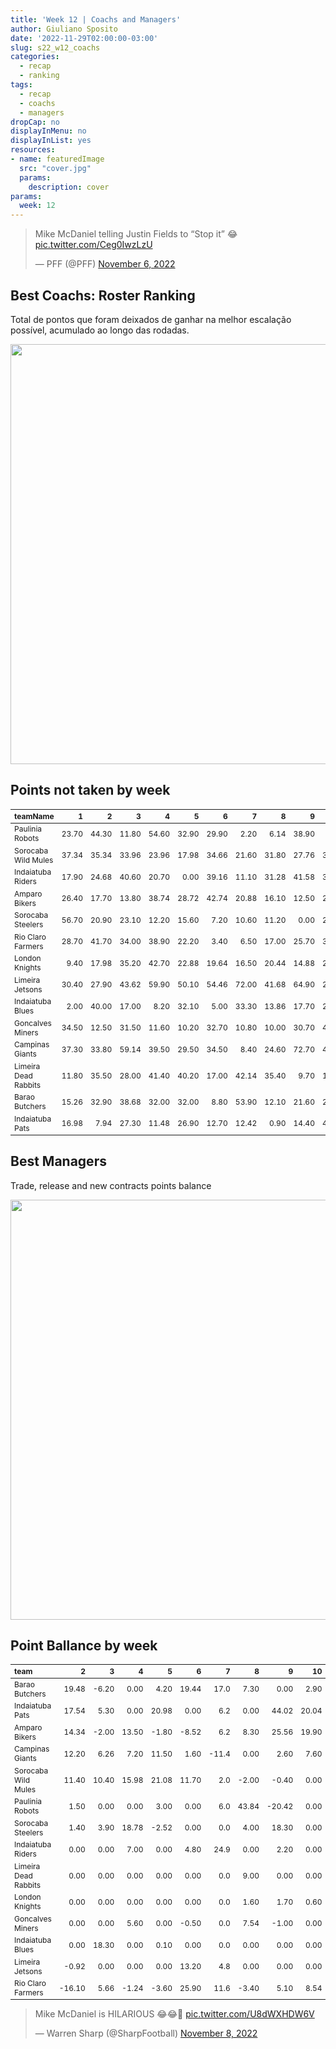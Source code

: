 ```yaml
---
title: 'Week 12 | Coachs and Managers'
author: Giuliano Sposito
date: '2022-11-29T02:00:00-03:00'
slug: s22_w12_coachs
categories:
  - recap
  - ranking
tags:
  - recap
  - coachs
  - managers
dropCap: no
displayInMenu: no
displayInList: yes
resources:
- name: featuredImage
  src: "cover.jpg"
  params:
    description: cover
params:
  week: 12
---
```

<script src="{{< blogdown/postref >}}index_files/kePrint/kePrint.js"></script>
<link href="{{< blogdown/postref >}}index_files/lightable/lightable.css" rel="stylesheet" />
<script src="{{< blogdown/postref >}}index_files/kePrint/kePrint.js"></script>
<link href="{{< blogdown/postref >}}index_files/lightable/lightable.css" rel="stylesheet" />

<!--more-->



<blockquote class="twitter-tweet"><p lang="en" dir="ltr">Mike McDaniel telling Justin Fields to “Stop it” 😂 <a href="https://t.co/Ceg0IwzLzU">pic.twitter.com/Ceg0IwzLzU</a></p>&mdash; PFF (@PFF) <a href="https://twitter.com/PFF/status/1589356354149683200?ref_src=twsrc%5Etfw">November 6, 2022</a></blockquote> <script async src="https://platform.twitter.com/widgets.js" charset="utf-8"></script>

## Best Coachs: Roster Ranking

Total de pontos que foram deixados de ganhar na melhor escalação possível, acumulado ao longo das rodadas.

<img src="{{< blogdown/postref >}}index_files/figure-html/bestCoachChart-1.png" width="672" />

## Points not taken by week

<table class="table" style="font-size: 12px; margin-left: auto; margin-right: auto;">
 <thead>
  <tr>
   <th style="text-align:left;"> teamName </th>
   <th style="text-align:right;"> 1 </th>
   <th style="text-align:right;"> 2 </th>
   <th style="text-align:right;"> 3 </th>
   <th style="text-align:right;"> 4 </th>
   <th style="text-align:right;"> 5 </th>
   <th style="text-align:right;"> 6 </th>
   <th style="text-align:right;"> 7 </th>
   <th style="text-align:right;"> 8 </th>
   <th style="text-align:right;"> 9 </th>
   <th style="text-align:right;"> 10 </th>
   <th style="text-align:right;"> 11 </th>
   <th style="text-align:right;"> 12 </th>
  </tr>
 </thead>
<tbody>
  <tr>
   <td style="text-align:left;"> Paulinia Robots </td>
   <td style="text-align:right;"> 23.70 </td>
   <td style="text-align:right;"> 44.30 </td>
   <td style="text-align:right;"> 11.80 </td>
   <td style="text-align:right;"> 54.60 </td>
   <td style="text-align:right;"> 32.90 </td>
   <td style="text-align:right;"> 29.90 </td>
   <td style="text-align:right;"> 2.20 </td>
   <td style="text-align:right;"> 6.14 </td>
   <td style="text-align:right;"> 38.90 </td>
   <td style="text-align:right;"> 4.70 </td>
   <td style="text-align:right;"> 39.90 </td>
   <td style="text-align:right;"> 37.50 </td>
  </tr>
  <tr>
   <td style="text-align:left;"> Sorocaba Wild Mules </td>
   <td style="text-align:right;"> 37.34 </td>
   <td style="text-align:right;"> 35.34 </td>
   <td style="text-align:right;"> 33.96 </td>
   <td style="text-align:right;"> 23.96 </td>
   <td style="text-align:right;"> 17.98 </td>
   <td style="text-align:right;"> 34.66 </td>
   <td style="text-align:right;"> 21.60 </td>
   <td style="text-align:right;"> 31.80 </td>
   <td style="text-align:right;"> 27.76 </td>
   <td style="text-align:right;"> 34.20 </td>
   <td style="text-align:right;"> 18.20 </td>
   <td style="text-align:right;"> 17.40 </td>
  </tr>
  <tr>
   <td style="text-align:left;"> Indaiatuba Riders </td>
   <td style="text-align:right;"> 17.90 </td>
   <td style="text-align:right;"> 24.68 </td>
   <td style="text-align:right;"> 40.60 </td>
   <td style="text-align:right;"> 20.70 </td>
   <td style="text-align:right;"> 0.00 </td>
   <td style="text-align:right;"> 39.16 </td>
   <td style="text-align:right;"> 11.10 </td>
   <td style="text-align:right;"> 31.28 </td>
   <td style="text-align:right;"> 41.58 </td>
   <td style="text-align:right;"> 34.90 </td>
   <td style="text-align:right;"> 30.66 </td>
   <td style="text-align:right;"> 13.20 </td>
  </tr>
  <tr>
   <td style="text-align:left;"> Amparo Bikers </td>
   <td style="text-align:right;"> 26.40 </td>
   <td style="text-align:right;"> 17.70 </td>
   <td style="text-align:right;"> 13.80 </td>
   <td style="text-align:right;"> 38.74 </td>
   <td style="text-align:right;"> 28.72 </td>
   <td style="text-align:right;"> 42.74 </td>
   <td style="text-align:right;"> 20.88 </td>
   <td style="text-align:right;"> 16.10 </td>
   <td style="text-align:right;"> 12.50 </td>
   <td style="text-align:right;"> 22.70 </td>
   <td style="text-align:right;"> 62.32 </td>
   <td style="text-align:right;"> 17.50 </td>
  </tr>
  <tr>
   <td style="text-align:left;"> Sorocaba Steelers </td>
   <td style="text-align:right;"> 56.70 </td>
   <td style="text-align:right;"> 20.90 </td>
   <td style="text-align:right;"> 23.10 </td>
   <td style="text-align:right;"> 12.20 </td>
   <td style="text-align:right;"> 15.60 </td>
   <td style="text-align:right;"> 7.20 </td>
   <td style="text-align:right;"> 10.60 </td>
   <td style="text-align:right;"> 11.20 </td>
   <td style="text-align:right;"> 0.00 </td>
   <td style="text-align:right;"> 27.20 </td>
   <td style="text-align:right;"> 43.70 </td>
   <td style="text-align:right;"> 15.60 </td>
  </tr>
  <tr>
   <td style="text-align:left;"> Rio Claro Farmers </td>
   <td style="text-align:right;"> 28.70 </td>
   <td style="text-align:right;"> 41.70 </td>
   <td style="text-align:right;"> 34.00 </td>
   <td style="text-align:right;"> 38.90 </td>
   <td style="text-align:right;"> 22.20 </td>
   <td style="text-align:right;"> 3.40 </td>
   <td style="text-align:right;"> 6.50 </td>
   <td style="text-align:right;"> 17.00 </td>
   <td style="text-align:right;"> 25.70 </td>
   <td style="text-align:right;"> 36.50 </td>
   <td style="text-align:right;"> 33.20 </td>
   <td style="text-align:right;"> 25.70 </td>
  </tr>
  <tr>
   <td style="text-align:left;"> London Knights </td>
   <td style="text-align:right;"> 9.40 </td>
   <td style="text-align:right;"> 17.98 </td>
   <td style="text-align:right;"> 35.20 </td>
   <td style="text-align:right;"> 42.70 </td>
   <td style="text-align:right;"> 22.88 </td>
   <td style="text-align:right;"> 19.64 </td>
   <td style="text-align:right;"> 16.50 </td>
   <td style="text-align:right;"> 20.44 </td>
   <td style="text-align:right;"> 14.88 </td>
   <td style="text-align:right;"> 22.50 </td>
   <td style="text-align:right;"> 15.12 </td>
   <td style="text-align:right;"> 12.10 </td>
  </tr>
  <tr>
   <td style="text-align:left;"> Limeira Jetsons </td>
   <td style="text-align:right;"> 30.40 </td>
   <td style="text-align:right;"> 27.90 </td>
   <td style="text-align:right;"> 43.62 </td>
   <td style="text-align:right;"> 59.90 </td>
   <td style="text-align:right;"> 50.10 </td>
   <td style="text-align:right;"> 54.46 </td>
   <td style="text-align:right;"> 72.00 </td>
   <td style="text-align:right;"> 41.68 </td>
   <td style="text-align:right;"> 64.90 </td>
   <td style="text-align:right;"> 25.86 </td>
   <td style="text-align:right;"> 13.90 </td>
   <td style="text-align:right;"> 29.90 </td>
  </tr>
  <tr>
   <td style="text-align:left;"> Indaiatuba Blues </td>
   <td style="text-align:right;"> 2.00 </td>
   <td style="text-align:right;"> 40.00 </td>
   <td style="text-align:right;"> 17.00 </td>
   <td style="text-align:right;"> 8.20 </td>
   <td style="text-align:right;"> 32.10 </td>
   <td style="text-align:right;"> 5.00 </td>
   <td style="text-align:right;"> 33.30 </td>
   <td style="text-align:right;"> 13.86 </td>
   <td style="text-align:right;"> 17.70 </td>
   <td style="text-align:right;"> 26.10 </td>
   <td style="text-align:right;"> 17.00 </td>
   <td style="text-align:right;"> 31.30 </td>
  </tr>
  <tr>
   <td style="text-align:left;"> Goncalves Miners </td>
   <td style="text-align:right;"> 34.50 </td>
   <td style="text-align:right;"> 12.50 </td>
   <td style="text-align:right;"> 31.50 </td>
   <td style="text-align:right;"> 11.60 </td>
   <td style="text-align:right;"> 10.20 </td>
   <td style="text-align:right;"> 32.70 </td>
   <td style="text-align:right;"> 10.80 </td>
   <td style="text-align:right;"> 10.00 </td>
   <td style="text-align:right;"> 30.70 </td>
   <td style="text-align:right;"> 47.48 </td>
   <td style="text-align:right;"> 0.00 </td>
   <td style="text-align:right;"> 16.90 </td>
  </tr>
  <tr>
   <td style="text-align:left;"> Campinas Giants </td>
   <td style="text-align:right;"> 37.30 </td>
   <td style="text-align:right;"> 33.80 </td>
   <td style="text-align:right;"> 59.14 </td>
   <td style="text-align:right;"> 39.50 </td>
   <td style="text-align:right;"> 29.50 </td>
   <td style="text-align:right;"> 34.50 </td>
   <td style="text-align:right;"> 8.40 </td>
   <td style="text-align:right;"> 24.60 </td>
   <td style="text-align:right;"> 72.70 </td>
   <td style="text-align:right;"> 40.88 </td>
   <td style="text-align:right;"> 26.06 </td>
   <td style="text-align:right;"> 10.00 </td>
  </tr>
  <tr>
   <td style="text-align:left;"> Limeira Dead Rabbits </td>
   <td style="text-align:right;"> 11.80 </td>
   <td style="text-align:right;"> 35.50 </td>
   <td style="text-align:right;"> 28.00 </td>
   <td style="text-align:right;"> 41.40 </td>
   <td style="text-align:right;"> 40.20 </td>
   <td style="text-align:right;"> 17.00 </td>
   <td style="text-align:right;"> 42.14 </td>
   <td style="text-align:right;"> 35.40 </td>
   <td style="text-align:right;"> 9.70 </td>
   <td style="text-align:right;"> 11.00 </td>
   <td style="text-align:right;"> 14.00 </td>
   <td style="text-align:right;"> 5.80 </td>
  </tr>
  <tr>
   <td style="text-align:left;"> Barao Butchers </td>
   <td style="text-align:right;"> 15.26 </td>
   <td style="text-align:right;"> 32.90 </td>
   <td style="text-align:right;"> 38.68 </td>
   <td style="text-align:right;"> 32.00 </td>
   <td style="text-align:right;"> 32.00 </td>
   <td style="text-align:right;"> 8.80 </td>
   <td style="text-align:right;"> 53.90 </td>
   <td style="text-align:right;"> 12.10 </td>
   <td style="text-align:right;"> 21.60 </td>
   <td style="text-align:right;"> 21.08 </td>
   <td style="text-align:right;"> 31.22 </td>
   <td style="text-align:right;"> 20.30 </td>
  </tr>
  <tr>
   <td style="text-align:left;"> Indaiatuba Pats </td>
   <td style="text-align:right;"> 16.98 </td>
   <td style="text-align:right;"> 7.94 </td>
   <td style="text-align:right;"> 27.30 </td>
   <td style="text-align:right;"> 11.48 </td>
   <td style="text-align:right;"> 26.90 </td>
   <td style="text-align:right;"> 12.70 </td>
   <td style="text-align:right;"> 12.42 </td>
   <td style="text-align:right;"> 0.90 </td>
   <td style="text-align:right;"> 14.40 </td>
   <td style="text-align:right;"> 48.40 </td>
   <td style="text-align:right;"> 22.22 </td>
   <td style="text-align:right;"> 35.52 </td>
  </tr>
</tbody>
</table>

## Best Managers

Trade, release and new contracts points balance

<img src="{{< blogdown/postref >}}index_files/figure-html/bestManagerChart-1.png" width="672" />


## Point Ballance by week

<table class="table" style="font-size: 12px; margin-left: auto; margin-right: auto;">
 <thead>
  <tr>
   <th style="text-align:left;"> team </th>
   <th style="text-align:right;"> 2 </th>
   <th style="text-align:right;"> 3 </th>
   <th style="text-align:right;"> 4 </th>
   <th style="text-align:right;"> 5 </th>
   <th style="text-align:right;"> 6 </th>
   <th style="text-align:right;"> 7 </th>
   <th style="text-align:right;"> 8 </th>
   <th style="text-align:right;"> 9 </th>
   <th style="text-align:right;"> 10 </th>
   <th style="text-align:right;"> 11 </th>
   <th style="text-align:right;"> 12 </th>
  </tr>
 </thead>
<tbody>
  <tr>
   <td style="text-align:left;"> Barao Butchers </td>
   <td style="text-align:right;"> 19.48 </td>
   <td style="text-align:right;"> -6.20 </td>
   <td style="text-align:right;"> 0.00 </td>
   <td style="text-align:right;"> 4.20 </td>
   <td style="text-align:right;"> 19.44 </td>
   <td style="text-align:right;"> 17.0 </td>
   <td style="text-align:right;"> 7.30 </td>
   <td style="text-align:right;"> 0.00 </td>
   <td style="text-align:right;"> 2.90 </td>
   <td style="text-align:right;"> 0.00 </td>
   <td style="text-align:right;"> 0.00 </td>
  </tr>
  <tr>
   <td style="text-align:left;"> Indaiatuba Pats </td>
   <td style="text-align:right;"> 17.54 </td>
   <td style="text-align:right;"> 5.30 </td>
   <td style="text-align:right;"> 0.00 </td>
   <td style="text-align:right;"> 20.98 </td>
   <td style="text-align:right;"> 0.00 </td>
   <td style="text-align:right;"> 6.2 </td>
   <td style="text-align:right;"> 0.00 </td>
   <td style="text-align:right;"> 44.02 </td>
   <td style="text-align:right;"> 20.04 </td>
   <td style="text-align:right;"> 0.00 </td>
   <td style="text-align:right;"> -2.30 </td>
  </tr>
  <tr>
   <td style="text-align:left;"> Amparo Bikers </td>
   <td style="text-align:right;"> 14.34 </td>
   <td style="text-align:right;"> -2.00 </td>
   <td style="text-align:right;"> 13.50 </td>
   <td style="text-align:right;"> -1.80 </td>
   <td style="text-align:right;"> -8.52 </td>
   <td style="text-align:right;"> 6.2 </td>
   <td style="text-align:right;"> 8.30 </td>
   <td style="text-align:right;"> 25.56 </td>
   <td style="text-align:right;"> 19.90 </td>
   <td style="text-align:right;"> 0.00 </td>
   <td style="text-align:right;"> -1.64 </td>
  </tr>
  <tr>
   <td style="text-align:left;"> Campinas Giants </td>
   <td style="text-align:right;"> 12.20 </td>
   <td style="text-align:right;"> 6.26 </td>
   <td style="text-align:right;"> 7.20 </td>
   <td style="text-align:right;"> 11.50 </td>
   <td style="text-align:right;"> 1.60 </td>
   <td style="text-align:right;"> -11.4 </td>
   <td style="text-align:right;"> 0.00 </td>
   <td style="text-align:right;"> 2.60 </td>
   <td style="text-align:right;"> 7.60 </td>
   <td style="text-align:right;"> 25.66 </td>
   <td style="text-align:right;"> 0.00 </td>
  </tr>
  <tr>
   <td style="text-align:left;"> Sorocaba Wild Mules </td>
   <td style="text-align:right;"> 11.40 </td>
   <td style="text-align:right;"> 10.40 </td>
   <td style="text-align:right;"> 15.98 </td>
   <td style="text-align:right;"> 21.08 </td>
   <td style="text-align:right;"> 11.70 </td>
   <td style="text-align:right;"> 2.0 </td>
   <td style="text-align:right;"> -2.00 </td>
   <td style="text-align:right;"> -0.40 </td>
   <td style="text-align:right;"> 0.00 </td>
   <td style="text-align:right;"> 2.50 </td>
   <td style="text-align:right;"> 13.70 </td>
  </tr>
  <tr>
   <td style="text-align:left;"> Paulinia Robots </td>
   <td style="text-align:right;"> 1.50 </td>
   <td style="text-align:right;"> 0.00 </td>
   <td style="text-align:right;"> 0.00 </td>
   <td style="text-align:right;"> 3.00 </td>
   <td style="text-align:right;"> 0.00 </td>
   <td style="text-align:right;"> 6.0 </td>
   <td style="text-align:right;"> 43.84 </td>
   <td style="text-align:right;"> -20.42 </td>
   <td style="text-align:right;"> 0.00 </td>
   <td style="text-align:right;"> 0.00 </td>
   <td style="text-align:right;"> 0.00 </td>
  </tr>
  <tr>
   <td style="text-align:left;"> Sorocaba Steelers </td>
   <td style="text-align:right;"> 1.40 </td>
   <td style="text-align:right;"> 3.90 </td>
   <td style="text-align:right;"> 18.78 </td>
   <td style="text-align:right;"> -2.52 </td>
   <td style="text-align:right;"> 0.00 </td>
   <td style="text-align:right;"> 0.0 </td>
   <td style="text-align:right;"> 4.00 </td>
   <td style="text-align:right;"> 18.30 </td>
   <td style="text-align:right;"> 0.00 </td>
   <td style="text-align:right;"> 18.00 </td>
   <td style="text-align:right;"> 0.00 </td>
  </tr>
  <tr>
   <td style="text-align:left;"> Indaiatuba Riders </td>
   <td style="text-align:right;"> 0.00 </td>
   <td style="text-align:right;"> 0.00 </td>
   <td style="text-align:right;"> 7.00 </td>
   <td style="text-align:right;"> 0.00 </td>
   <td style="text-align:right;"> 4.80 </td>
   <td style="text-align:right;"> 24.9 </td>
   <td style="text-align:right;"> 0.00 </td>
   <td style="text-align:right;"> 2.20 </td>
   <td style="text-align:right;"> 0.00 </td>
   <td style="text-align:right;"> -1.44 </td>
   <td style="text-align:right;"> 32.30 </td>
  </tr>
  <tr>
   <td style="text-align:left;"> Limeira Dead Rabbits </td>
   <td style="text-align:right;"> 0.00 </td>
   <td style="text-align:right;"> 0.00 </td>
   <td style="text-align:right;"> 0.00 </td>
   <td style="text-align:right;"> 0.00 </td>
   <td style="text-align:right;"> 0.00 </td>
   <td style="text-align:right;"> 0.0 </td>
   <td style="text-align:right;"> 9.00 </td>
   <td style="text-align:right;"> 0.00 </td>
   <td style="text-align:right;"> 0.00 </td>
   <td style="text-align:right;"> 0.00 </td>
   <td style="text-align:right;"> 3.70 </td>
  </tr>
  <tr>
   <td style="text-align:left;"> London Knights </td>
   <td style="text-align:right;"> 0.00 </td>
   <td style="text-align:right;"> 0.00 </td>
   <td style="text-align:right;"> 0.00 </td>
   <td style="text-align:right;"> 0.00 </td>
   <td style="text-align:right;"> 0.00 </td>
   <td style="text-align:right;"> 0.0 </td>
   <td style="text-align:right;"> 1.60 </td>
   <td style="text-align:right;"> 1.70 </td>
   <td style="text-align:right;"> 0.60 </td>
   <td style="text-align:right;"> 13.76 </td>
   <td style="text-align:right;"> 0.00 </td>
  </tr>
  <tr>
   <td style="text-align:left;"> Goncalves Miners </td>
   <td style="text-align:right;"> 0.00 </td>
   <td style="text-align:right;"> 0.00 </td>
   <td style="text-align:right;"> 5.60 </td>
   <td style="text-align:right;"> 0.00 </td>
   <td style="text-align:right;"> -0.50 </td>
   <td style="text-align:right;"> 0.0 </td>
   <td style="text-align:right;"> 7.54 </td>
   <td style="text-align:right;"> -1.00 </td>
   <td style="text-align:right;"> 0.00 </td>
   <td style="text-align:right;"> 8.62 </td>
   <td style="text-align:right;"> 0.00 </td>
  </tr>
  <tr>
   <td style="text-align:left;"> Indaiatuba Blues </td>
   <td style="text-align:right;"> 0.00 </td>
   <td style="text-align:right;"> 18.30 </td>
   <td style="text-align:right;"> 0.00 </td>
   <td style="text-align:right;"> 0.10 </td>
   <td style="text-align:right;"> 0.00 </td>
   <td style="text-align:right;"> 0.0 </td>
   <td style="text-align:right;"> 0.00 </td>
   <td style="text-align:right;"> 0.00 </td>
   <td style="text-align:right;"> 0.00 </td>
   <td style="text-align:right;"> 0.00 </td>
   <td style="text-align:right;"> 0.00 </td>
  </tr>
  <tr>
   <td style="text-align:left;"> Limeira Jetsons </td>
   <td style="text-align:right;"> -0.92 </td>
   <td style="text-align:right;"> 0.00 </td>
   <td style="text-align:right;"> 0.00 </td>
   <td style="text-align:right;"> 0.00 </td>
   <td style="text-align:right;"> 13.20 </td>
   <td style="text-align:right;"> 4.8 </td>
   <td style="text-align:right;"> 0.00 </td>
   <td style="text-align:right;"> 0.00 </td>
   <td style="text-align:right;"> 0.00 </td>
   <td style="text-align:right;"> 0.00 </td>
   <td style="text-align:right;"> 0.00 </td>
  </tr>
  <tr>
   <td style="text-align:left;"> Rio Claro Farmers </td>
   <td style="text-align:right;"> -16.10 </td>
   <td style="text-align:right;"> 5.66 </td>
   <td style="text-align:right;"> -1.24 </td>
   <td style="text-align:right;"> -3.60 </td>
   <td style="text-align:right;"> 25.90 </td>
   <td style="text-align:right;"> 11.6 </td>
   <td style="text-align:right;"> -3.40 </td>
   <td style="text-align:right;"> 5.10 </td>
   <td style="text-align:right;"> 8.54 </td>
   <td style="text-align:right;"> -8.00 </td>
   <td style="text-align:right;"> -6.08 </td>
  </tr>
</tbody>
</table>

<blockquote class="twitter-tweet"><p lang="en" dir="ltr">Mike McDaniel is HILARIOUS 😂😂🤣 <a href="https://t.co/U8dWXHDW6V">pic.twitter.com/U8dWXHDW6V</a></p>&mdash; Warren Sharp (@SharpFootball) <a href="https://twitter.com/SharpFootball/status/1589785435727089666?ref_src=twsrc%5Etfw">November 8, 2022</a></blockquote> <script async src="https://platform.twitter.com/widgets.js" charset="utf-8"></script>

